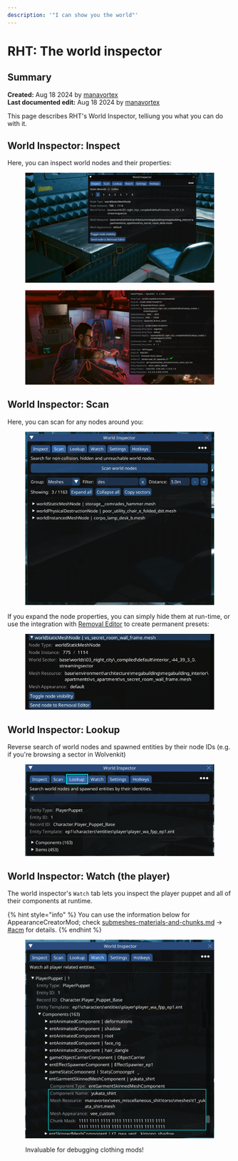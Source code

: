 ```yaml
---
description: '"I can show you the world"'
---
```


# RHT: The world inspector

## Summary

**Created:** Aug 18 2024 by [manavortex](https://app.gitbook.com/u/NfZBoxGegfUqB33J9HXuCs6PVaC3 "mention")\
**Last documented edit:** Aug 18 2024 by [manavortex](https://app.gitbook.com/u/NfZBoxGegfUqB33J9HXuCs6PVaC3 "mention")

This page describes RHT's World Inspector, telliung you what you can do with it.

## World Inspector: Inspect

Here, you can inspect world nodes and their properties:

<figure><img src="../../../.gitbook/assets/rht_world_inspector.png" alt=""><figcaption></figcaption></figure>

<figure><img src="../../../.gitbook/assets/world_inspector_show_vendor_id.png" alt=""><figcaption></figcaption></figure>

## World Inspector: Scan

Here, you can scan for any nodes around you:

<figure><img src="../../../.gitbook/assets/rht_world_inspector_scan.png" alt=""><figcaption></figcaption></figure>

If you expand the node properties, you can simply hide them at run-time, or use the integration with [Removal Editor](https://github.com/justarandomguyintheinternet/CP77_removalEditor) to create permanent presets:

<figure><img src="../../../.gitbook/assets/rht_toggle_node.png" alt=""><figcaption></figcaption></figure>

## World Inspector: Lookup

Reverse search of world nodes and spawned entities by their node IDs (e.g. if you're browsing a sector in Wolvenkit)

<figure><img src="../../../.gitbook/assets/rht_world_inspector_lookup.png" alt=""><figcaption></figcaption></figure>

## World Inspector: Watch (the player)

The world inspector's `Watch` tab lets you inspect the player puppet and all of their components at runtime.&#x20;

{% hint style="info" %}
You can use the information below for AppearanceCreatorMod; check [submeshes-materials-and-chunks.md](../../files-and-what-they-do/3d-objects-.mesh-files/submeshes-materials-and-chunks.md "mention") -> [#acm](../../files-and-what-they-do/3d-objects-.mesh-files/submeshes-materials-and-chunks.md#acm "mention") for details.
{% endhint %}

<figure><img src="../../../.gitbook/assets/rht_world_inspector_watch.png" alt=""><figcaption><p>Invaluable for debugging clothing mods!</p></figcaption></figure>

